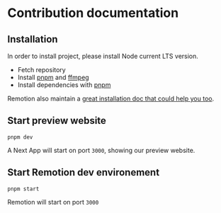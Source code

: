 # Contribution documentation

## Installation

In order to install project, please install Node current LTS version.

- Fetch repository
- Install [pnpm](https://pnpm.io/) and [ffmpeg](https://ffmpeg.org/)
- Install dependencies with [pnpm](https://pnpm.io/)

Remotion also maintain a [great installation doc that could help you too](https://www.remotion.dev/docs/).

## Start preview website

```console
pnpm dev
```

A Next App will start on port `3000`, showing our preview website.

## Start Remotion dev environement

```console
pnpm start
```

Remotion will start on port `3000`
